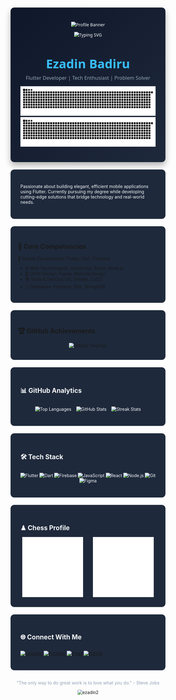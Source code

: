 <div align="center" style="background: linear-gradient(135deg, #0f172a 0%, #1e293b 100%); color: #f8fafc; padding: 2rem; font-family: 'Segoe UI', Tahoma, Geneva, Verdana, sans-serif; border-radius: 12px; box-shadow: 0 10px 20px rgba(0,0,0,0.3);">

![Profile Banner](https://github.com/7oSkaaa/7oSkaaa/blob/main/Images/about_me.gif?raw=true)

<p align="center">
  <img src="https://readme-typing-svg.demolab.com?font=Fira+Code&weight=600&size=22&duration=3000&pause=1000&color=38BDF8&center=true&vCenter=true&width=600&height=80&lines=Flutter+Developer+%7C+UI%2FUX+Enthusiast;Tech+Innovator+%7C+Problem+Solver;Information+Technology+Student+@Wolkite+Uni.." alt="Typing SVG" />
</p>
<h1 style="color: #38bdf8; font-size: 2.5rem; margin-bottom: 0.5rem;">Ezadin Badiru</h1>
<h3 style="color: #94a3b8; font-weight: 400; margin-top: 0;">Flutter Developer | Tech Enthusiast | Problem Solver</h3>

<!-- GitHub Snake Animation -->
![github contribution grid snake animation](https://raw.githubusercontent.com/ezadin2/ezadin2/output/github-contribution-grid-snake-dark.svg#gh-dark-mode-only)
![github contribution grid snake animation](https://raw.githubusercontent.com/ezadin2/ezadin2/output/github-contribution-grid-snake.svg#gh-light-mode-only)

</div>

<div style="background: #1e293b; color: #f8fafc; padding: 2rem; margin-top: 1.5rem; border-radius: 12px;">


Passionate about building elegant, efficient mobile applications using Flutter. Currently pursuing my degree while developing cutting-edge solutions that bridge technology and real-world needs.

</div>

<div style="display: grid; grid-template-columns: repeat(auto-fit, minmax(300px, 1fr)); gap: 1.5rem; margin-top: 1.5rem;">

<div style="background: #1e293b; padding: 1.5rem; border-radius: 12px;">

## 💼 Core Competencies
📱 Mobile Development: Flutter, Dart, Firebase
- 🌐 Web Technologies: JavaScript, React, Node.js
- 🎨 UI/UX Design: Figma, Material Design
- 🛠 Tools & DevOps: Git, Docker, CI/CD
- 🗄 Databases: Firestore, SQL, MongoDB

</div>

<div style="background: #1e293b; padding: 1.5rem; border-radius: 12px;">

## 🏆 GitHub Achievements

<p align="center">
  <img src="https://github-profile-trophy.vercel.app/?username=ezadin2&column=7&theme=nord&no-frame=true&margin-w=15" alt="GitHub Trophies" style="max-width: 100%;" />
</p>

</div>

</div>

<div style="background: #1e293b; color: #f8fafc; padding: 2rem; margin-top: 1.5rem; border-radius: 12px;">

## 📊 GitHub Analytics

<div style="display: flex; flex-wrap: wrap; gap: 1rem; justify-content: center;">

![Top Languages](https://github-readme-stats.vercel.app/api/top-langs?username=ezadin2&show_icons=true&locale=en&layout=compact&theme=nord)

![GitHub Stats](https://github-readme-stats.vercel.app/api?username=ezadin2&show_icons=true&locale=en&theme=nord&include_all_commits=true)

![Streak Stats](https://github-readme-streak-stats.herokuapp.com/?user=ezadin2&theme=nord)

</div>

</div>

<div style="background: #1e293b; color: #f8fafc; padding: 2rem; margin-top: 1.5rem; border-radius: 12px;">

## 🛠 Tech Stack

<div align="center" style="display: flex; flex-wrap: wrap; justify-content: center; gap: 1.5rem; margin-top: 1rem;">

![Flutter](https://img.shields.io/badge/Flutter-02569B?style=for-the-badge&logo=flutter&logoColor=white)
![Dart](https://img.shields.io/badge/Dart-0175C2?style=for-the-badge&logo=dart&logoColor=white)
![Firebase](https://img.shields.io/badge/Firebase-FFCA28?style=for-the-badge&logo=firebase&logoColor=black)
![JavaScript](https://img.shields.io/badge/JavaScript-F7DF1E?style=for-the-badge&logo=javascript&logoColor=black)
![React](https://img.shields.io/badge/React-61DAFB?style=for-the-badge&logo=react&logoColor=black)
![Node.js](https://img.shields.io/badge/Node.js-339933?style=for-the-badge&logo=nodedotjs&logoColor=white)
![Git](https://img.shields.io/badge/Git-F05032?style=for-the-badge&logo=git&logoColor=white)
![Figma](https://img.shields.io/badge/Figma-F24E1E?style=for-the-badge&logo=figma&logoColor=white)

</div>

</div>

<div style="background: #1e293b; color: #f8fafc; padding: 2rem; margin-top: 1.5rem; border-radius: 12px;">

## ♟ Chess Profile

<div align="center" style="display: flex; flex-wrap: wrap; justify-content: center; gap: 2rem;">

<img width="45%" src="https://raw.githubusercontent.com/arash-hacker/gess/main/chess1.svg" alt="Chess Profile"/>

<img width="45%" src="https://raw.githubusercontent.com/arash-hacker/gess/main/chess.svg" alt="Last Game"/>

</div>

</div>

<div style="background: #1e293b; color: #f8fafc; padding: 2rem; margin-top: 1.5rem; border-radius: 12px;">

## 🌐 Connect With Me

<p align="center" style="display: flex; flex-wrap: wrap; justify-content: center; gap: 1rem;">

[![LinkedIn](https://img.shields.io/badge/LinkedIn-0A66C2?style=for-the-badge&logo=linkedin&logoColor=white)](https://www.linkedin.com/in/ezadin-badiru-98b9862a6)
[![Portfolio](https://img.shields.io/badge/Portfolio-38BDF8?style=for-the-badge&logo=google-chrome&logoColor=white)](https://websiteofezo.netlify.app/)
[![Email](https://img.shields.io/badge/Email-EA4335?style=for-the-badge&logo=gmail&logoColor=white)](mailto:ezadinbadru55@gmail.com)
[![GitHub](https://img.shields.io/badge/GitHub-181717?style=for-the-badge&logo=github&logoColor=white)](https://github.com/ezadin2)

</p>

</div>

<div align="center" style="margin-top: 2rem;">

<p style="color: #94a3b8; font-size: 0.9rem;">
  "The only way to do great work is to love what you do." - Steve Jobs
</p>

<img src="https://komarev.com/ghpvc/?username=ezadin2&label=Profile%20views&color=0e75b6&style=flat" alt="ezadin2" />

</div>
